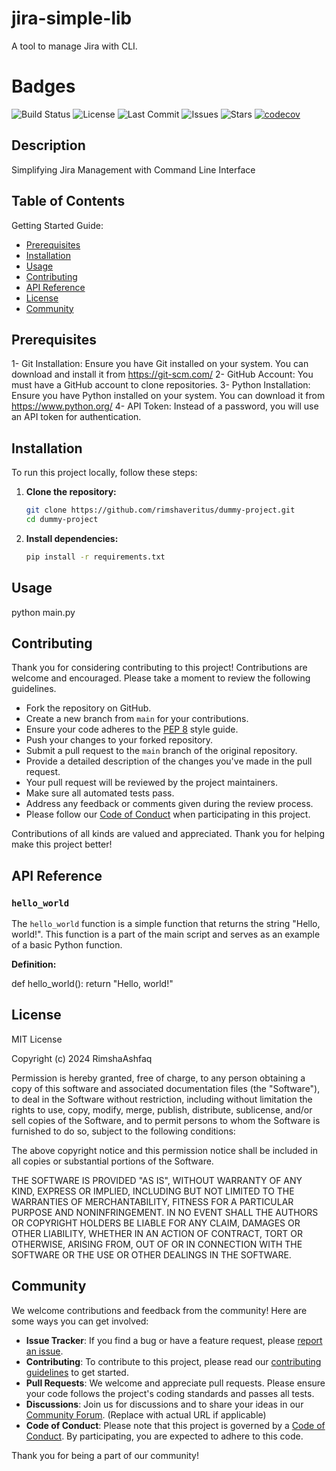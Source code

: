  # jira-simple-lib
A tool to manage Jira with CLI.

# Badges

![Build Status](https://img.shields.io/github/actions/workflow/status/rimshaveritus/dummy-project/main.yml?branch=main)
![License](https://img.shields.io/github/license/rimshaveritus/dummy-project)
![Last Commit](https://img.shields.io/github/last-commit/rimshaveritus/dummy-project)
![Issues](https://img.shields.io/github/issues/rimshaveritus/dummy-project)
![Stars](https://img.shields.io/github/stars/rimshaveritus/dummy-project)
[![codecov](https://codecov.io/gh/rimshaveritus/dummy-project/branch/main/graph/badge.svg)](https://codecov.io/gh/rimshaveritus)


## Description

Simplifying Jira Management with Command Line Interface

## Table of Contents
Getting Started Guide:
- [Prerequisites](#Prerequisites)
- [Installation](#installation)
- [Usage](#usage)
- [Contributing](#contributing)
- [API Reference](#api-reference)
- [License](#license)
- [Community](#community)

## Prerequisites

1- Git Installation: Ensure you have Git installed on your system. You can download and install it from https://git-scm.com/ 
2- GitHub Account: You must have a GitHub account to clone repositories.
3- Python Installation: Ensure you have Python installed on your system. You can download it from https://www.python.org/ 
4- API Token: Instead of a password, you will use an API token for authentication.


## Installation

To run this project locally, follow these steps:

1. **Clone the repository:**

   ```sh
   git clone https://github.com/rimshaveritus/dummy-project.git
   cd dummy-project

2. **Install dependencies:**

   ```sh
   pip install -r requirements.txt
## Usage

python main.py

## Contributing

Thank you for considering contributing to this project! Contributions are welcome and encouraged. Please take a moment to review the following guidelines.

- Fork the repository on GitHub.
- Create a new branch from `main` for your contributions.
- Ensure your code adheres to the [PEP 8](https://www.python.org/dev/peps/pep-0008/) style guide.
- Push your changes to your forked repository.
- Submit a pull request to the `main` branch of the original repository.
- Provide a detailed description of the changes you've made in the pull request.
- Your pull request will be reviewed by the project maintainers.
- Make sure all automated tests pass.
- Address any feedback or comments given during the review process.
- Please follow our [Code of Conduct](CODE_OF_CONDUCT.md) when participating in this project.

Contributions of all kinds are valued and appreciated. Thank you for helping make this project better!

## API Reference

### `hello_world`

The `hello_world` function is a simple function that returns the string "Hello, world!". This function is a part of the main script and serves as an example of a basic Python function.

**Definition:**

def hello_world():
    return "Hello, world!"
## License
MIT License

Copyright (c) 2024 RimshaAshfaq

Permission is hereby granted, free of charge, to any person obtaining a copy
of this software and associated documentation files (the "Software"), to deal
in the Software without restriction, including without limitation the rights
to use, copy, modify, merge, publish, distribute, sublicense, and/or sell
copies of the Software, and to permit persons to whom the Software is
furnished to do so, subject to the following conditions:

The above copyright notice and this permission notice shall be included in all
copies or substantial portions of the Software.

THE SOFTWARE IS PROVIDED "AS IS", WITHOUT WARRANTY OF ANY KIND, EXPRESS OR
IMPLIED, INCLUDING BUT NOT LIMITED TO THE WARRANTIES OF MERCHANTABILITY,
FITNESS FOR A PARTICULAR PURPOSE AND NONINFRINGEMENT. IN NO EVENT SHALL THE
AUTHORS OR COPYRIGHT HOLDERS BE LIABLE FOR ANY CLAIM, DAMAGES OR OTHER
LIABILITY, WHETHER IN AN ACTION OF CONTRACT, TORT OR OTHERWISE, ARISING FROM,
OUT OF OR IN CONNECTION WITH THE SOFTWARE OR THE USE OR OTHER DEALINGS IN THE
SOFTWARE.

## Community

We welcome contributions and feedback from the community! Here are some ways you can get involved:

- **Issue Tracker**: If you find a bug or have a feature request, please [report an issue](https://github.com/rimshaveritus/dummy-project/issues).
- **Contributing**: To contribute to this project, please read our [contributing guidelines](CONTRIBUTING.md) to get started.
- **Pull Requests**: We welcome and appreciate pull requests. Please ensure your code follows the project's coding standards and passes all tests.
- **Discussions**: Join us for discussions and to share your ideas in our [Community Forum](https://example.com/forum). (Replace with actual URL if applicable)
- **Code of Conduct**: Please note that this project is governed by a [Code of Conduct](CODE_OF_CONDUCT.md). By participating, you are expected to adhere to this code.

Thank you for being a part of our community!